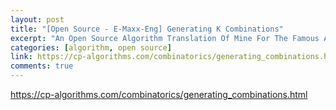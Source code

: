 ```yaml
---
layout: post
title: "[Open Source - E-Maxx-Eng] Generating K Combinations"
excerpt: "An Open Source Algorithm Translation Of Mine For The Famous Algo Blog, E-Maxx! -- Find my name in the Page Authors section on the top-right corner of the page!"
categories: [algorithm, open source]
link: https://cp-algorithms.com/combinatorics/generating_combinations.html
comments: true
---
```


<a href="https://cp-algorithms.com/combinatorics/generating_combinations.html" target="_blank">https://cp-algorithms.com/combinatorics/generating_combinations.html</a>